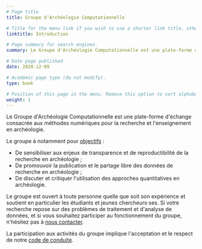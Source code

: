 ```yaml
---
# Page title
title: Groupe d'Archéologie Computationnelle

# Title for the menu link if you wish to use a shorter link title, otherwise remove this option.
linktitle: Introduction

# Page summary for search engines.
summary: Le Groupe d'Archéologie Computationnelle est une plate-forme d'échange consacrée aux méthodes numériques pour la recherche et l'enseignement en archéologie.

# Date page published
date: 2020-12-09

# Academic page type (do not modify).
type: book

# Position of this page in the menu. Remove this option to sort alphabetically.
weight: 1
---
```


Le Groupe d'Archéologie Computationnelle est une plate-forme d'échange consacrée aux méthodes numériques pour la recherche et l'enseignement en archéologie.

Le groupe à notamment pour [objectifs](statement-of-purpose) :

* De sensibiliser aux enjeux de transparence et de reproductibilité de la recherche en archéologie ;
* De promouvoir la publication et le partage libre des données de recherche en archéologie ;
* De discuter et critiquer l'utilisation des approches quantitatives en archéologie.

Le groupe est ouvert à toute personne quelle que soit son expérience et soutient en particulier les étudiants et jeunes chercheurs&middot;ses. Si votre recherche repose sur des problèmes de traitement et d'analyse de données, et si vous souhaitez participer au fonctionnement du groupe, n'hésitez pas à [nous contacter](/#contact).

La participation aux activités du groupe implique l'acceptation et le respect de notre [code de conduite](code-of-conduct).
